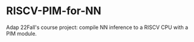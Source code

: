 # RISCV-PIM-for-NN
Adap 22Fall's course project: compile NN inference to a RISCV CPU with a PIM module.
